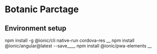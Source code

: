 # Botanic Parctage
## Environment setup

npm install -g @ionic/cli native-run cordova-res __
npm install @ionic/angular@latest --save____
npm install @ionic/pwa-elements __
